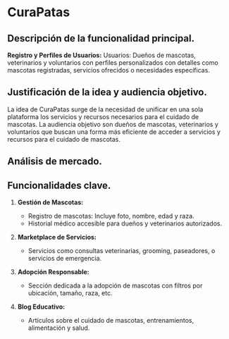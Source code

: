 # CuraPatas

## Descripción de la funcionalidad principal.

**Registro y Perfiles de Usuarios:** Usuarios: Dueños de mascotas, veterinarios y voluntarios con perfiles personalizados con detalles como mascotas registradas, servicios ofrecidos o necesidades específicas.

## Justificación de la idea y audiencia objetivo.

La idea de CuraPatas surge de la necesidad de unificar en una sola plataforma los servicios y recursos necesarios para el cuidado de mascotas. La audiencia objetivo son dueños de mascotas, veterinarios y voluntarios que buscan una forma más eficiente de acceder a servicios y recursos para el cuidado de mascotas.

## Análisis de mercado.



## Funcionalidades clave.

1. **Gestión de Mascotas:**
    - Registro de mascotas: Incluye foto, nombre, edad y raza.
    - Historial médico accesible para dueños y veterinarios autorizados.

2. **Marketplace de Servicios:**
    - Servicios como consultas veterinarias, grooming, paseadores, o servicios de emergencia.

3. **Adopción Responsable:**
    - Sección dedicada a la adopción de mascotas con filtros por ubicación, tamaño, raza, etc.

4. **Blog Educativo:**
    - Artículos sobre el cuidado de mascotas, entrenamientos, alimentación y salud.
